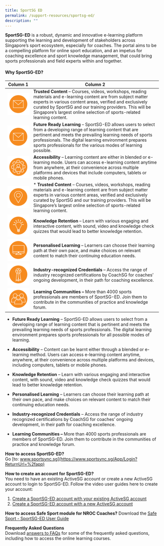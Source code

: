 ```yaml
---
title: SportSG ED
permalink: /support-resources/sportsg-ed/
description: ""
---
```

**SportSG-ED** is a robust, dynamic and innovative e-learning platform supporting the learning and development of stakeholders across Singapore’s sport ecosystem, especially for coaches. The portal aims to be a compelling platform for online sport education, and an impetus for coaching excellence and sport knowledge management, that could bring sports professionals and field experts within and together.

#### **Why SportSG-ED?**

| Column 1 | Column 2 | 
| -------- | -------- | 
| ![](/images/Support/Sport%20Ed/img1.png)     | **Trusted Content** – Courses, videos, workshops, reading materials and e-learning content are from subject matter experts in various content areas, verified and exclusively curated by SportSG and our training providers. This will be Singapore’s largest online selection of sports-related learning content.     | 
| ![](/images/Support/Sport%20Ed/img1.png)     |**Future Ready Learning** – SportSG-ED allows users to select from a developing range of learning content that are pertinent and meets the prevailing learning needs of sports professionals. The digital learning environment prepares sports professionals for the various modes of learning possible. | 
| ![](/images/Support/Sport%20Ed/img2.png)     | **Accessibility** – Learning content are either in blended or e-learning mode. Users can access e-learning content anytime from anywhere, at their convenience across multiple platforms and devices that include computers, tablets or mobile phones. | 
| ![](/images/Support/Sport%20Ed/img3.png)     | * **Trusted Content** – Courses, videos, workshops, reading materials and e-learning content are from subject matter experts in various content areas, verified and exclusively curated by SportSG and our training providers. This will be Singapore’s largest online selection of sports-related learning content.     |
| ![](/images/Support/Sport%20Ed/img4.png)     |**Knowledge Retention** – Learn with various engaging and interactive content, with sound, video and knowledge check quizzes that would lead to better knowledge retention. | 
| ![](/images/Support/Sport%20Ed/img5.png)     |**Personalised Learning** – Learners can choose their learning path at their own pace, and make choices on relevant content to match their continuing education needs. | 
| ![](/images/Support/Sport%20Ed/img6.png)     |**Industry-recognized Credentials** – Access the range of industry recognized certifications by CoachSG for coaches’ ongoing development, in their path for coaching excellence.| 
| ![](/images/Support/Sport%20Ed/img7.png)     |**Learning Communities –** More than 4000 sports professionals are members of SportSG-ED. Join them to contribute in the communities of practice and knowledge forum.| 


* **Future Ready Learning** – SportSG-ED allows users to select from a developing range of learning content that is pertinent and meets the prevailing learning needs of sports professionals. The digital learning environment prepares sports professionals for all possible modes of learning.

* **Accessibility** – Content can be learnt either through a blended or e-learning method. Users can access e-learning content anytime, anywhere, at their convenience across multiple platforms and devices, including computers, tablets or mobile phones.
* **Knowledge Retention** – Learn with various engaging and interactive content, with sound, video and knowledge check quizzes that would lead to better knowledge retention.
* **Personalised Learning** – Learners can choose their learning path at their own pace, and make choices on relevant content to match their continuing education needs.
* **Industry-recognized Credentials** – Access the range of industry recognized certifications by CoachSG for coaches’ ongoing development, in their path for coaching excellence.
* **Learning Communities –** More than 4000 sports professionals are members of SportSG-ED. Join them to contribute in the communities of practice and knowledge forum.

**How to access SportSG-ED?**
<br>Go [to: www.sportsync.sg](https://www.sportsync.sg/App/Login?ReturnUrl=%2fapp)

**How to create an account for SportSG-ED?**
<br>
You need to have an existing ActiveSG account or create a new ActiveSG account to login to SportSG-ED. Follow the video user guides here to create your account:  

1. [Create a SportSG-ED account with your existing ActiveSG account](https://youtu.be/VDCeOSPZ2-E)
2. [Create a SportSG-ED account with a new ActiveSG account](https://youtu.be/QxOGlmJd8BA)

**How to access Safe Sport module for NROC Coaches?**
Download the [Safe Sport - SportSG-ED User Guide](/files/Support/SportSG%20ED/Safe%20Sport%20-%20SportSG-ED%20User%20Guide.pdf)

**Frequently Asked Questions**
<br>
Download [answers to FAQs](/files/Support/SportSG%20ED/SportSG-ED_FAQs.pdf) for some of the frequently asked questions, including how to access the online learning courses.